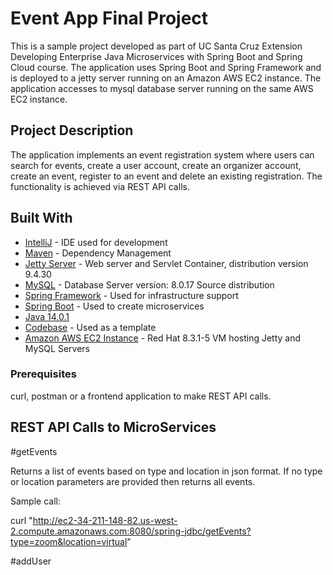 # Event App Final Project

This is a sample project developed as part of UC Santa Cruz Extension Developing Enterprise Java Microservices with Spring Boot and Spring Cloud course. The application uses Spring Boot and Spring Framework and is deployed to a jetty server running on an Amazon AWS EC2 instance. The application accesses to mysql database server running on the same AWS EC2 instance.  

## Project Description

The application implements an event registration system where users can search for events, create a user account, create an organizer account, create an event, register to an event and delete an existing registration. The functionality is achieved via REST API calls. 

## Built With

* [IntelliJ](https://www.jetbrains.com/idea/) - IDE used for development
* [Maven](https://maven.apache.org/) - Dependency Management
* [Jetty Server](https://www.eclipse.org/jetty/) - Web server and Servlet Container, distribution version 9.4.30
* [MySQL](https://www.mysql.com/) - Database Server version: 8.0.17 Source distribution
* [Spring Framework](https://spring.io/projects/spring-framework) - Used for infrastructure support
* [Spring Boot](https://github.com/spring-projects/spring-boot/wiki) - Used to create microservices
* [Java 14.0.1](https://openjdk.java.net/projects/jdk/14/)
* [Codebase](https://github.com/hinkmond/dev-ent-java-microserv-spring-jdbc.git) - Used as a template
* [Amazon AWS EC2 Instance](https://aws.amazon.com/) - Red Hat 8.3.1-5 VM hosting Jetty and MySQL Servers 

### Prerequisites

curl, postman or a frontend application to make REST API calls.

## REST API Calls to MicroServices

#getEvents 

Returns a list of events based on type and location in json format. If no type or location parameters are provided then returns all events.

Sample call:

curl "http://ec2-34-211-148-82.us-west-2.compute.amazonaws.com:8080/spring-jdbc/getEvents?type=zoom&location=virtual"

#addUser
